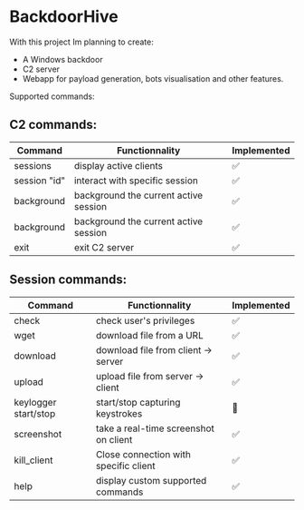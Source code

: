 # BackdoorHive

With this project Im planning to create:

- A Windows backdoor
- C2 server 
- Webapp for payload generation, bots visualisation and other features.


Supported commands:

## C2 commands:
| Command    | Functionnality    | Implemented    |
|-------------|-------------|-------------|
| sessions | display active clients | ✅ |
| session "id" | interact with specific session | ✅ |
| background | background the current active session | ✅ |
| background | background the current active session | ✅ |
| exit | exit C2 server | ✅ |

## Session commands:
| Command    | Functionnality    | Implemented    |
|-------------|-------------|-------------|
| check | check user's privileges  | ✅ |
| wget | download file from a URL | ✅ |
| download | download file from client -> server  | ✅ |
| upload | upload file from server -> client | ✅ |
| keylogger start/stop | start/stop capturing keystrokes | 🔄 |
| screenshot | take a real-time screenshot on client | ✅ |
| kill_client | Close connection with specific client | ✅ |
| help | display custom supported commands  | ✅ |